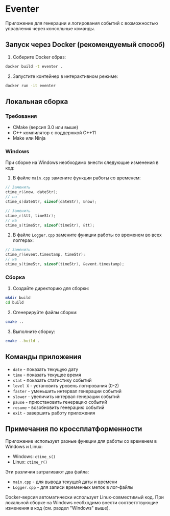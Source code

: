 # Eventer

Приложение для генерации и логирования событий с возможностью управления через консольные команды.

## Запуск через Docker (рекомендуемый способ)

1. Соберите Docker образ:
```bash
docker build -t eventer .
```

2. Запустите контейнер в интерактивном режиме:
```bash
docker run -it eventer
```

## Локальная сборка

### Требования
- CMake (версия 3.0 или выше)
- C++ компилятор с поддержкой C++11
- Make или Ninja

### Windows
При сборке на Windows необходимо внести следующие изменения в код:

1. В файле `main.cpp` замените функции работы со временем:
```cpp
// Заменить
ctime_r(&now, dateStr);
// на
ctime_s(dateStr, sizeof(dateStr), &now);

// Заменить
ctime_r(&tt, timeStr);
// на
ctime_s(timeStr, sizeof(timeStr), &tt);
```

2. В файле `Logger.cpp` замените функции работы со временем во всех логгерах:
```cpp
// Заменить
ctime_r(&event.timestamp, timeStr);
// на
ctime_s(timeStr, sizeof(timeStr), &event.timestamp);
```

### Сборка

1. Создайте директорию для сборки:
```bash
mkdir build
cd build
```

2. Сгенерируйте файлы сборки:
```bash
cmake ..
```

3. Выполните сборку:
```bash
cmake --build .
```

## Команды приложения

- `date` - показать текущую дату
- `time` - показать текущее время
- `stat` - показать статистику событий
- `level X` - установить уровень логирования (0-2)
- `faster` - уменьшить интервал генерации событий
- `slower` - увеличить интервал генерации событий
- `pause` - приостановить генерацию событий
- `resume` - возобновить генерацию событий
- `exit` - завершить работу приложения

## Примечания по кроссплатформенности

Приложение использует разные функции для работы со временем в Windows и Linux:
- Windows: `ctime_s()`
- Linux: `ctime_r()`

Эти различия затрагивают два файла:
- `main.cpp` - для вывода текущей даты и времени
- `Logger.cpp` - для записи временных меток в лог-файлы

Docker-версия автоматически использует Linux-совместимый код. При локальной сборке на Windows необходимо внести соответствующие изменения в код (см. раздел "Windows" выше). 